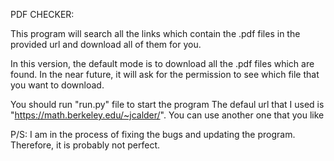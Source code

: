 PDF CHECKER:

This program will search all the links which contain the .pdf files in the provided url and download all of them for you. 

In this version, the default mode is to download all the .pdf files which are found. In the near future, it will ask for the permission to see which file that you want to download. 

You should run "run.py" file to start the program
The defaul url that I used is "https://math.berkeley.edu/~jcalder/". You can use another one that you like 

P/S: I am in the process of fixing the bugs and updating the program. Therefore, it is probably not perfect. 


